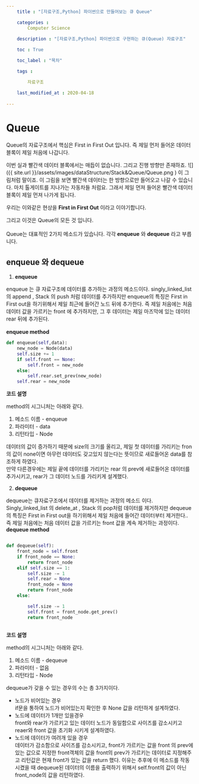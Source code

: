 ```yaml
---
    title : "[자료구조,Python] 파이썬으로 만들어보는 큐 Queue"

    categories : 
        Computer Science
    
    description : "[자료구조,Python] 파이썬으로 구현하는 큐(Queue) 자료구조"

    toc : True

    toc_label : "목차"

    tags : 

        자료구조

    last_modified_at : 2020-04-18 
 
---
```

# Queue
Queue의 자료구조에서 핵심은 First in First Out 입니다. 즉 제일 먼저 들어온 데이터블록이 제일 처음에 나갑니다. 

이번 실과 빨간색 데이터 블록에서는 매듭이 없습니다. 그리고 진행 방향만 존재하죠.
![]({{ site.url }}/assets/images/dataStructure/Stack&Queue/Queue.png )
이 그림처럼 말이죠. 이 그림을 보면 빨간색 데이터는 한 방향으로만 들어오고 나갈 수 있습니다. 마치 톨게이트를 지나가는 자동차들 처럼요. 그래서 제일 먼져 들어온 빨간색 데이터블록이 제일 먼져 나가게 됩니다.

우리는 이와같은 현상을 **First in First Out** 이라고 이야기합니다.

그리고 이것은 Queue의 모든 것 입니다.
<br/>
<br/>
Queue는 대표적인 2가지 메소드가 있습니다. 각각 **enqueue** 와 **dequeue** 라고 부릅니다.

## enqueue 와 dequeue
1. **enqueue**

enqueue 는 큐 자료구조에 데이터를 추가하는 과정의 메소드이다. singly_linked_list 의 append , Stack 의 push 처럼 데이터를  추가하지만 enqueue의 특징은 First in First out을 하기위해서 제일 최근에 들어간 노드 뒤에 추가한다. 즉 제일 처음에는 처음 데이터 값을 가르키는 front 에 추가하지만, 그 후 데이터는 제일 마즈막에 있는 데이터 rear 뒤에 추가된다. 
<br/>
<br/>
**enqueue method**
```python
def enqueue(self,data):
    new_node = Node(data)
    self.size += 1
    if self.front == None:
        self.front = new_node
    else:
        self.rear.set_prev(new_node)
    self.rear = new_node
```
**코드 설명**

method의 시그니처는 아래와 같다.
1. 메소드 이름 - enqueue
2. 파라미터 - data
3. 리턴타입 - Node

데이터의 값이 증가하기 때문에 size의 크기를 올리고, 제일 첫 데이터를 가리키는 fron의 값이 none이면 아무런 데이터도 갖고있지 않는다는 뜻이므로 새로들어온 data를 참조하게 하였다.<br/>
만약 다른경우에는 제일 끝에 데이터를 가리키는 rear 의 prev에 새로들어온 데이터를 추가시키고, rear가 그 데이터 노드를 가리키게 설계했다.

2. **dequeue**

dequeue는 큐자료구조에서 데이터를 제거하는 과정의 메소드 이다. Singly_linked_list 의 delete_at , Stack 의 pop처럼 데이터를 제거하지만 dequeue의 특징은 First in First out을 하기위해서 제일 처음에 들어간 데이터부터 제거한다.. 즉 제일 처음에는 처음 데이터 값을 가르키는 front 값을 계속 제거하는 과정이다.
**dequeue method**
```python

def dequeue(self):
    front_node = self.front
    if front_node == None:
        return front_node
    elif self.size == 1:
        self.size -= 1
        self.rear = None
        front_node = None
        return front_node
    else:

        self.size -= 1
        self.front = front_node.get_prev()
        return front_node
        
```
**코드 설명**

method의 시그니처는 아래와 같다.
1. 메소드 이름 - dequeue
2. 파라미터 - 없음
3. 리턴타입 - Node

dequeue가 갖을 수 있는 경우의 수는 총 3가지이다.
* 노드가 비어있는 경우<br/>
if문을 통하여 노드가 비어있는지 확인한 후 None 값을 리턴하게 설계하였다.<br/>
* 노드에 데이터가 1개만 있을경우<br/>
front와 rear가 가르키고 있는 데이터 노드가 동일함으로 사이즈를 감소시키고 reaer와 front 값을 초기화 시키게 설계하였다.<br/>
* 노드에 데이터가 여려개 있을 경우<br/>
데이터가 감소함으로 사이즈를 감소시키고, front가 가르키는 값을 front 의 prev에 있는 값으로 지정한 front객체의 값을 front의 prev가 가르키는 데이터로 지정해주고 리턴값은 현재 front가 있는 값을 return 했다. 이유는 추후에 이 메소드를 작동시켰을 때 dequeue된 데이터의 이름을 출력하기 위해서 self.front의 값이 아닌 front_node의 값을 리턴하였다.

